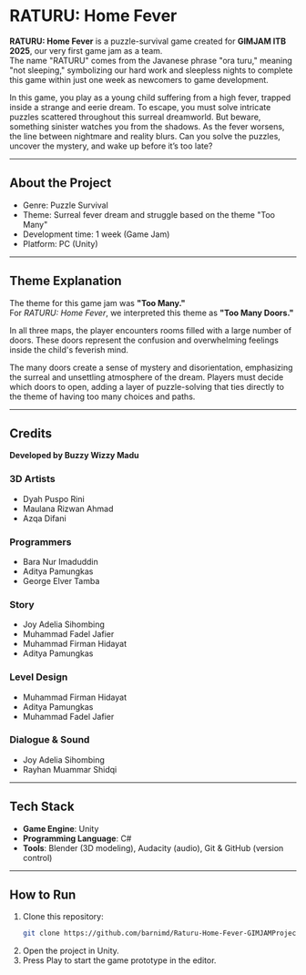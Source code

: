 # RATURU: Home Fever

**RATURU: Home Fever** is a puzzle-survival game created for **GIMJAM ITB 2025**, our very first game jam as a team.  
The name "RATURU" comes from the Javanese phrase "ora turu," meaning "not sleeping," symbolizing our hard work and sleepless nights to complete this game within just one week as newcomers to game development.

In this game, you play as a young child suffering from a high fever, trapped inside a strange and eerie dream. To escape, you must solve intricate puzzles scattered throughout this surreal dreamworld. But beware, something sinister watches you from the shadows. As the fever worsens, the line between nightmare and reality blurs. Can you solve the puzzles, uncover the mystery, and wake up before it’s too late?

---

## About the Project  
- Genre: Puzzle Survival  
- Theme: Surreal fever dream and struggle based on the theme "Too Many"  
- Development time: 1 week (Game Jam)  
- Platform: PC (Unity)  

---

## Theme Explanation

The theme for this game jam was **"Too Many."**  
For *RATURU: Home Fever*, we interpreted this theme as **"Too Many Doors."**  

In all three maps, the player encounters rooms filled with a large number of doors. These doors represent the confusion and overwhelming feelings inside the child's feverish mind.  

The many doors create a sense of mystery and disorientation, emphasizing the surreal and unsettling atmosphere of the dream. Players must decide which doors to open, adding a layer of puzzle-solving that ties directly to the theme of having too many choices and paths.

---

## Credits  

**Developed by Buzzy Wizzy Madu**

### 3D Artists  
- Dyah Puspo Rini  
- Maulana Rizwan Ahmad  
- Azqa Difani  

### Programmers  
- Bara Nur Imaduddin  
- Aditya Pamungkas  
- George Elver Tamba  

### Story  
- Joy Adelia Sihombing  
- Muhammad Fadel Jafier  
- Muhammad Firman Hidayat  
- Aditya Pamungkas  

### Level Design  
- Muhammad Firman Hidayat  
- Aditya Pamungkas  
- Muhammad Fadel Jafier  

### Dialogue & Sound  
- Joy Adelia Sihombing  
- Rayhan Muammar Shidqi  

---

## Tech Stack  
- **Game Engine**: Unity  
- **Programming Language**: C#  
- **Tools**: Blender (3D modeling), Audacity (audio), Git & GitHub (version control)  

---

## How to Run  
1. Clone this repository:  
   ```bash
   git clone https://github.com/barnimd/Raturu-Home-Fever-GIMJAMProject-.git
2. Open the project in Unity.
3. Press Play to start the game prototype in the editor.
